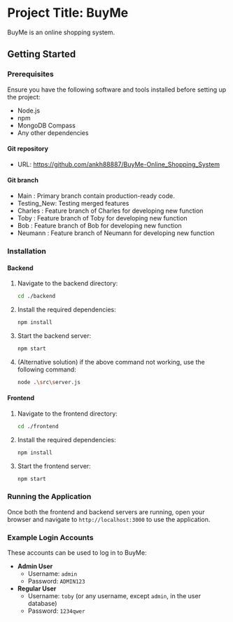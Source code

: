 # Project Title: BuyMe

BuyMe is an online shopping system.

## Getting Started

### Prerequisites

Ensure you have the following software and tools installed before setting up the project:

-   Node.js
-   npm
-   MongoDB Compass
-   Any other dependencies

#### Git repository
- URL: https://github.com/ankh88887/BuyMe-Online_Shopping_System

#### Git branch
- Main       : Primary branch contain production-ready code.
- Testing_New: Testing merged features
- Charles    : Feature branch of Charles for developing new function
- Toby       : Feature branch of Toby for developing new function
- Bob        : Feature branch of Bob for developing new function
- Neumann    : Feature branch of Neumann for developing new function

### Installation

#### Backend

1. Navigate to the backend directory:
    ```sh
    cd ./backend
    ```
2. Install the required dependencies:
    ```sh
    npm install
    ```
3. Start the backend server:
    ```sh
    npm start
    ```
4. (Alternative solution) if the above command not working, use the following command:
    ```sh
    node .\src\server.js
    ```

#### Frontend

1. Navigate to the frontend directory:
    ```sh
    cd ./frontend
    ```
2. Install the required dependencies:
    ```sh
    npm install
    ```
3. Start the frontend server:
    ```sh
    npm start
    ```

### Running the Application

Once both the frontend and backend servers are running, open your browser and navigate to `http://localhost:3000` to use the application.

### Example Login Accounts

These accounts can be used to log in to BuyMe:

-   **Admin User**
    -   Username: `admin`
    -   Password: `ADMIN123`
-   **Regular User**
    -   Username: `toby` (or any username, except `admin`, in the user database)
    -   Password: `1234qwer`